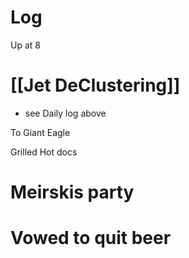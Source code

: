 

# Log

Up at 8

# [[Jet DeClustering]]
- see Daily log above

To Giant Eagle

Grilled Hot docs
# Meirskis party

# Vowed to quit beer